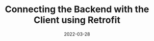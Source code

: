 ---
type: theory
date: 2022-03-28
title: Connecting the Backend with the Client using Retrofit
tldr: "The challenge for the students is to understand how we can connect with backend services using Retrofit. We will do a HandsOn to code a simple Trivial App to show how we can connect with external services."
thumbnail: /static_files/presentations/dam_vl10.png
links: 
    - url: /static_files/presentations/dam_vl10.pdf
      name: slides
    - url: https://github.com/102386-DAM/TrivialApp-HandsON
      name: HandsOn (Starter Kit)
    - url: hhttps://github.com/102386-DAM/TrivialApp
      name: HandsOn (Solution)
---